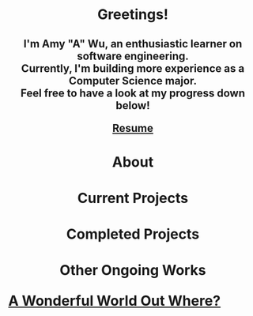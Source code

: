 <h1> <p align="center"> Greetings! </p>
 <h2> <p align="center"> I'm Amy "A" Wu, an enthusiastic learner on software engineering. <br> Currently, I'm building more experience as a Computer Science major. <br> Feel free to have a look at my progress down below! </p>
  <p align="center"> <a href=""> Resume </a href> </p>
 <h1> <p align="center"> About </p>
 <h1> <p align="center"> Current Projects </p>
<h1> <p align="center"> Completed Projects </p>
<h1> <p align="center"> Other Ongoing Works </p>
<a href=""> A Wonderful World Out Where? </a>

